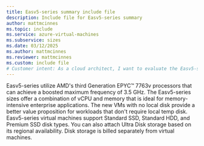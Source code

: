```yaml
---
title: Easv5-series summary include file
description: Include file for Easv5-series summary
author: mattmcinnes
ms.topic: include
ms.service: azure-virtual-machines
ms.subservice: sizes
ms.date: 03/12/2025
ms.author: mattmcinnes
ms.reviewer: mattmcinnes
ms.custom: include file
# Customer intent: As a cloud architect, I want to evaluate the Easv5-series virtual machines, so that I can determine their suitability for running memory-intensive enterprise applications without the need for local disk storage.
---
```

Easv5-series utilize AMD's third Generation EPYC™ 7763v processors that can achieve a boosted maximum frequency of 3.5 GHz. The Easv5-series sizes offer a combination of vCPU and memory that is ideal for memory-intensive enterprise applications. The new VMs with no local disk provide a better value proposition for workloads that don't require local temp disk. Easv5-series virtual machines support Standard SSD, Standard HDD, and Premium SSD disk types. You can also attach Ultra Disk storage based on its regional availability. Disk storage is billed separately from virtual machines.
